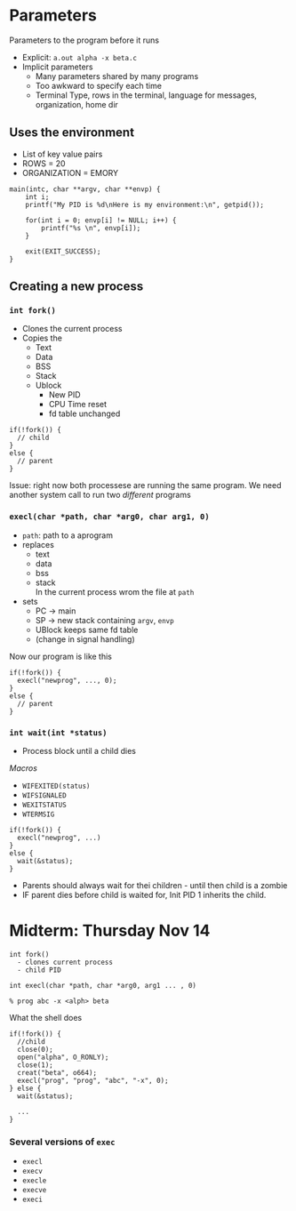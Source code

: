 # Parameters

Parameters to the program before it runs

* Explicit: `a.out alpha -x beta.c`
* Implicit parameters
  * Many parameters shared by many programs
  * Too awkward to specify each time
  * Terminal Type, rows in the terminal, language for messages, organization, home dir

## Uses the environment
  * List of key value pairs
  * ROWS = 20
  * ORGANIZATION = EMORY

```
main(intc, char **argv, char **envp) {
    int i;
    printf("My PID is %d\nHere is my environment:\n", getpid());

    for(int i = 0; envp[i] != NULL; i++) {
        printf("%s \n", envp[i]);
    }

    exit(EXIT_SUCCESS);
}
```

## Creating a new process

### `int fork()`

* Clones the current process
* Copies the
  * Text
  * Data
  * BSS
  * Stack
  * Ublock
    * New PID
    * CPU Time reset
    * fd table unchanged


```
if(!fork()) {
  // child
}
else {
  // parent
}
```

Issue: right now both processese are running the same program. We need another system call to run two *different* programs

### `execl(char *path, char *arg0, char arg1, 0)`

* `path`: path to a aprogram
* replaces
  * text
  * data
  * bss
  * stack  
In the current process wrom the file at `path`
* sets
  * PC &rarr; main
  * SP &rarr; new stack containing `argv`, `envp`
  * UBlock keeps same fd table
  * (change in signal handling)

Now our program is like this

```
if(!fork()) {
  execl("newprog", ..., 0);
}
else {
  // parent
}
```
### `int wait(int *status)`
* Process block until a child dies

*Macros*
* `WIFEXITED(status)`
* `WIFSIGNALED`
* `WEXITSTATUS`
* `WTERMSIG`

```
if(!fork()) {
  execl("newprog", ...)
}
else {
  wait(&status);
}
```

* Parents should always wait for thei children - until then child is a zombie
* IF parent dies before child is waited for, Init PID 1 inherits the child.


# Midterm: Thursday Nov 14

```
int fork()
  - clones current process
  - child PID
```
```
int execl(char *path, char *arg0, arg1 ... , 0)
```


```
% prog abc -x <alph> beta
```

What the shell does

```
if(!fork()) {
  //child
  close(0); 
  open("alpha", O_RONLY);
  close(1);
  creat("beta", o664);
  execl("prog", "prog", "abc", "-x", 0);
} else {
  wait(&status);

  ...
}
```

### Several versions of `exec`
* `execl`
* `execv`
* `execle`
* `execve`
* `execi`

